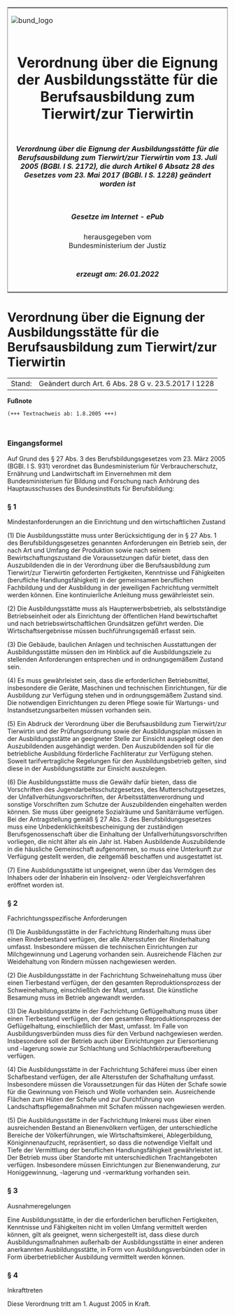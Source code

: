<span id="DECKBLATT.html"></span>

<table border="0" frame="border" width="100%">

<tr valign="top">

<td align="left">

![bund\_logo](BfJ_2021_Web_de_de.gif)

</td>

<td align="right">

 

</td>

</tr>

<tr align="center" valign="middle">

<td colspan="2">

# Verordnung über die Eignung der Ausbildungsstätte für die Berufsausbildung zum Tierwirt/zur Tierwirtin

</td>

</tr>

<tr align="center" valign="middle">

<td colspan="2">

##### Verordnung über die Eignung der Ausbildungsstätte für die Berufsausbildung zum Tierwirt/zur Tierwirtin vom 13. Juli 2005 (BGBl. I S. 2172), die durch Artikel 6 Absatz 28 des Gesetzes vom 23. Mai 2017 (BGBl. I S. 1228) geändert worden ist

</td>

</tr>

<tr align="center" valign="middle">

<td colspan="2">

  
  

##### Gesetze im Internet - ePub  
  
herausgegeben vom  
Bundesministerium der Justiz

</td>

</tr>

<tr align="center" valign="bottom">

<td colspan="2">

  
  

##### erzeugt am: 26.01.2022

</td>

</tr>

</table>

<span id="BJNR217200005.html"></span>

# Verordnung über die Eignung der Ausbildungsstätte für die Berufsausbildung zum Tierwirt/zur Tierwirtin

<div>

<div class="jnhtml">

|        |                                                     |
| ------ | --------------------------------------------------- |
| Stand: | Geändert durch Art. 6 Abs. 28 G v. 23.5.2017 I 1228 |

</div>

</div>

<div>

  
**Fußnote**

<div class="jnhtml">

<div>

<div class="jurAbsatz">

  

``` 
(+++ Textnachweis ab: 1.8.2005 +++)

 
```

</div>

</div>

</div>

</div>

<span id="BJNR217200005BJNE000100000.html"></span>

### Eingangsformel  

<div>

<div class="jnhtml">

<div>

<div class="jurAbsatz">

Auf Grund des § 27 Abs. 3 des Berufsbildungsgesetzes vom 23. März 2005
(BGBl. I S. 931) verordnet das Bundesministerium für Verbraucherschutz,
Ernährung und Landwirtschaft im Einvernehmen mit dem Bundesministerium
für Bildung und Forschung nach Anhörung des Hauptausschusses des
Bundesinstituts für Berufsbildung:

</div>

</div>

</div>

</div>

<span id="BJNR217200005BJNE000201360.html"></span>

### § 1  
Mindestanforderungen an die Einrichtung und den wirtschaftlichen Zustand

<div>

<div class="jnhtml">

<div>

<div class="jurAbsatz">

(1) Die Ausbildungsstätte muss unter Berücksichtigung der in § 27 Abs. 1
des Berufsbildungsgesetzes genannten Anforderungen ein Betrieb sein, der
nach Art und Umfang der Produktion sowie nach seinem
Bewirtschaftungszustand die Voraussetzungen dafür bietet, dass den
Auszubildenden die in der Verordnung über die Berufsausbildung zum
Tierwirt/zur Tierwirtin geforderten Fertigkeiten, Kenntnisse und
Fähigkeiten (berufliche Handlungsfähigkeit) in der gemeinsamen
beruflichen Fachbildung und der Ausbildung in der jeweiligen
Fachrichtung vermittelt werden können. Eine kontinuierliche Anleitung
muss gewährleistet sein.

</div>

<div class="jurAbsatz">

(2) Die Ausbildungsstätte muss als Haupterwerbsbetrieb, als
selbstständige Betriebseinheit oder als Einrichtung der öffentlichen
Hand bewirtschaftet und nach betriebswirtschaftlichen Grundsätzen
geführt werden. Die Wirtschaftsergebnisse müssen buchführungsgemäß
erfasst sein.

</div>

<div class="jurAbsatz">

(3) Die Gebäude, baulichen Anlagen und technischen Ausstattungen der
Ausbildungsstätte müssen den im Hinblick auf die Ausbildungsziele zu
stellenden Anforderungen entsprechen und in ordnungsgemäßem Zustand
sein.

</div>

<div class="jurAbsatz">

(4) Es muss gewährleistet sein, dass die erforderlichen Betriebsmittel,
insbesondere die Geräte, Maschinen und technischen Einrichtungen, für
die Ausbildung zur Verfügung stehen und in ordnungsgemäßem Zustand sind.
Die notwendigen Einrichtungen zu deren Pflege sowie für Wartungs- und
Instandsetzungsarbeiten müssen vorhanden sein.

</div>

<div class="jurAbsatz">

(5) Ein Abdruck der Verordnung über die Berufsausbildung zum
Tierwirt/zur Tierwirtin und der Prüfungsordnung sowie der
Ausbildungsplan müssen in der Ausbildungsstätte an geeigneter Stelle zur
Einsicht ausgelegt oder den Auszubildenden ausgehändigt werden. Den
Auszubildenden soll für die betriebliche Ausbildung förderliche
Fachliteratur zur Verfügung stehen. Soweit tarifvertragliche Regelungen
für den Ausbildungsbetrieb gelten, sind diese in der Ausbildungsstätte
zur Einsicht auszulegen.

</div>

<div class="jurAbsatz">

(6) Die Ausbildungsstätte muss die Gewähr dafür bieten, dass die
Vorschriften des Jugendarbeitsschutzgesetzes, des Mutterschutzgesetzes,
der Unfallverhütungsvorschriften, der Arbeitsstättenverordnung und
sonstige Vorschriften zum Schutze der Auszubildenden eingehalten werden
können. Sie muss über geeignete Sozialräume und Sanitärräume verfügen.
Bei der Antragstellung gemäß § 27 Abs. 3 des Berufsbildungsgesetzes muss
eine Unbedenklichkeitsbescheinigung der zuständigen Berufsgenossenschaft
über die Einhaltung der Unfallverhütungsvorschriften vorliegen, die
nicht älter als ein Jahr ist. Haben Ausbildende Auszubildende in die
häusliche Gemeinschaft aufgenommen, so muss eine Unterkunft zur
Verfügung gestellt werden, die zeitgemäß beschaffen und ausgestattet
ist.

</div>

<div class="jurAbsatz">

(7) Eine Ausbildungsstätte ist ungeeignet, wenn über das Vermögen des
Inhabers oder der Inhaberin ein Insolvenz- oder Vergleichsverfahren
eröffnet worden ist.

</div>

</div>

</div>

</div>

<span id="BJNR217200005BJNE000300000.html"></span>

### § 2  
Fachrichtungsspezifische Anforderungen

<div>

<div class="jnhtml">

<div>

<div class="jurAbsatz">

(1) Die Ausbildungsstätte in der Fachrichtung Rinderhaltung muss über
einen Rinderbestand verfügen, der alle Altersstufen der Rinderhaltung
umfasst. Insbesondere müssen die technischen Einrichtungen zur
Milchgewinnung und Lagerung vorhanden sein. Ausreichende Flächen zur
Weidehaltung von Rindern müssen nachgewiesen werden.

</div>

<div class="jurAbsatz">

(2) Die Ausbildungsstätte in der Fachrichtung Schweinehaltung muss über
einen Tierbestand verfügen, der den gesamten Reproduktionsprozess der
Schweinehaltung, einschließlich der Mast, umfasst. Die künstliche
Besamung muss im Betrieb angewandt werden.

</div>

<div class="jurAbsatz">

(3) Die Ausbildungsstätte in der Fachrichtung Geflügelhaltung muss über
einen Tierbestand verfügen, der den gesamten Reproduktionsprozess der
Geflügelhaltung, einschließlich der Mast, umfasst. Im Falle von
Ausbildungsverbünden muss dies für den Verbund nachgewiesen werden.
Insbesondere soll der Betrieb auch über Einrichtungen zur Eiersortierung
und -lagerung sowie zur Schlachtung und Schlachtkörperaufbereitung
verfügen.

</div>

<div class="jurAbsatz">

(4) Die Ausbildungsstätte in der Fachrichtung Schäferei muss über einen
Schafbestand verfügen, der alle Altersstufen der Schafhaltung umfasst.
Insbesondere müssen die Voraussetzungen für das Hüten der Schafe sowie
für die Gewinnung von Fleisch und Wolle vorhanden sein. Ausreichende
Flächen zum Hüten der Schafe und zur Durchführung von
Landschaftspflegemaßnahmen mit Schafen müssen nachgewiesen werden.

</div>

<div class="jurAbsatz">

(5) Die Ausbildungsstätte in der Fachrichtung Imkerei muss über einen
ausreichenden Bestand an Bienenvölkern verfügen, der unterschiedliche
Bereiche der Völkerführungen, wie Wirtschaftsimkerei, Ablegerbildung,
Königinnenaufzucht, repräsentiert, so dass die notwendige Vielfalt und
Tiefe der Vermittlung der beruflichen Handlungsfähigkeit gewährleistet
ist. Der Betrieb muss über Standorte mit unterschiedlichen
Trachtangeboten verfügen. Insbesondere müssen Einrichtungen zur
Bienenwanderung, zur Honiggewinnung, -lagerung und -vermarktung
vorhanden sein.

</div>

</div>

</div>

</div>

<span id="BJNR217200005BJNE000400000.html"></span>

### § 3  
Ausnahmeregelungen

<div>

<div class="jnhtml">

<div>

<div class="jurAbsatz">

Eine Ausbildungsstätte, in der die erforderlichen beruflichen
Fertigkeiten, Kenntnisse und Fähigkeiten nicht im vollen Umfang
vermittelt werden können, gilt als geeignet, wenn sichergestellt ist,
dass diese durch Ausbildungsmaßnahmen außerhalb der Ausbildungsstätte in
einer anderen anerkannten Ausbildungsstätte, in Form von
Ausbildungsverbünden oder in Form überbetrieblicher Ausbildung
vermittelt werden können.

</div>

</div>

</div>

</div>

<span id="BJNR217200005BJNE000500000.html"></span>

### § 4  
Inkrafttreten

<div>

<div class="jnhtml">

<div>

<div class="jurAbsatz">

Diese Verordnung tritt am 1. August 2005 in Kraft.

</div>

</div>

</div>

</div>
